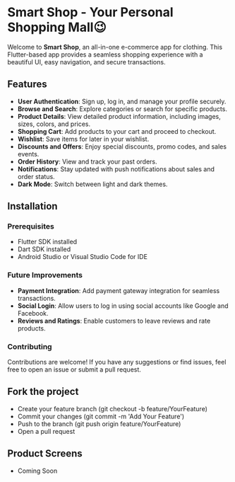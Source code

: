 # Smart Shop - Your Personal Shopping Mall😉

Welcome to **Smart Shop**, an all-in-one e-commerce app for clothing. This Flutter-based app provides a seamless shopping experience with a beautiful UI, easy navigation, and secure transactions.

## Features

- **User Authentication**: Sign up, log in, and manage your profile securely.
- **Browse and Search**: Explore categories or search for specific products.
- **Product Details**: View detailed product information, including images, sizes, colors, and prices.
- **Shopping Cart**: Add products to your cart and proceed to checkout.
- **Wishlist**: Save items for later in your wishlist.
- **Discounts and Offers**: Enjoy special discounts, promo codes, and sales events.
- **Order History**: View and track your past orders.
- **Notifications**: Stay updated with push notifications about sales and order status.
- **Dark Mode**: Switch between light and dark themes.

## Installation

### Prerequisites
- Flutter SDK installed
- Dart SDK installed
- Android Studio or Visual Studio Code for IDE

### Future Improvements

- **Payment Integration**: Add payment gateway integration for seamless transactions.
- **Social Login**: Allow users to log in using social accounts like Google and Facebook.
- **Reviews and Ratings**: Enable customers to leave reviews and rate products.

### Contributing
Contributions are welcome! If you have any suggestions or find issues, feel free to open an issue or submit a pull request.


## Fork the project

- Create your feature branch (git checkout -b feature/YourFeature)
- Commit your changes (git commit -m 'Add Your Feature')
- Push to the branch (git push origin feature/YourFeature)
- Open a pull request

## Product Screens
 * Coming Soon
